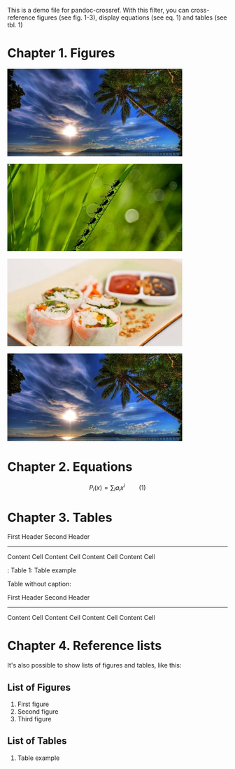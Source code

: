 This is a demo file for pandoc-crossref. With this filter, you can
cross-reference figures (see fig. 1-3), display equations (see eq. 1)
and tables (see tbl. 1)

Chapter 1. Figures
==================

![Figure \# 1: First figure](img1.jpg)

![Figure \# 2: Second figure](img2.jpg)

![Figure \# 3: Third figure](img3.jpg)

![Unlabelled image](img1.jpg)

Chapter 2. Equations
====================

$$ P_i(x) = \sum_i a_i x^i \qquad(1)$$

Chapter 3. Tables
=================

  First Header   Second Header
  -------------- ---------------
  Content Cell   Content Cell
  Content Cell   Content Cell

  : Table 1: Table example

Table without caption:

  First Header   Second Header
  -------------- ---------------
  Content Cell   Content Cell
  Content Cell   Content Cell

Chapter 4. Reference lists
==========================

It's also possible to show lists of figures and tables, like this:

List of Figures
---------------

1.  First figure
2.  Second figure
3.  Third figure

List of Tables
--------------

1.  Table example


